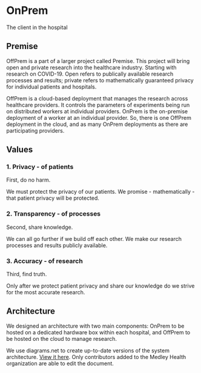 # OnPrem
The client in the hospital

## Premise

OffPrem is a part of a larger project called Premise. This project will bring open and private research into the healthcare industry. Starting with research on COVID-19. Open refers to publically available research processes and results; private refers to mathematically guaranteed privacy for individual patients and hospitals.

OffPrem is a cloud-based deployment that manages the research across healthcare providers. It controls the parameters of experiments being run on distributed workers at individual providers. OnPrem is the on-premise deployment of a worker at an individual provider. So, there is one OffPrem deployment in the cloud, and as many OnPrem deployments as there are participating providers.

## Values

### 1. Privacy - of patients

First, do no harm. 

We must protect the privacy of our patients. We promise - mathematically - that patient privacy will be protected.   

### 2. Transparency - of processes

Second, share knowledge. 

We can all go further if we build off each other. We make our research processes and results publicly available.

### 3. Accuracy - of research

Third, find truth. 

Only after we protect patient privacy and share our knowledge do we strive for the most accurate research.

## Architecture

We designed an architecture with two main components: OnPrem to be hosted on a dedicated hardware box within each hospital, and OffPrem to be hosted on the cloud to manage research. 

We use diagrams.net to create up-to-date versions of the system architecture. [View it here](https://app.diagrams.net/#G1LZMk2MhV1ZCx0Fs_YksQ0VIhux2FbPjH). Only contributors added to the Medley Health organization are able to edit the document.
